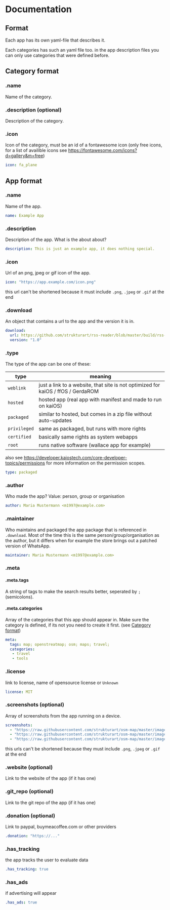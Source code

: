 # Documentation

## Format

Each app has its own yaml-file that describes it.

Each categories has such an yaml file too.
in the app description files you can only use categories that were defined before.

## Category format

### .name

Name of the category.

### .description (optional)

Description of the category.

### .icon
Icon of the category, must be an id of a fontawesome icon (only free icons, for a list of availible icons see https://fontawesome.com/icons?d=gallery&m=free)

```yaml
icon: fa_plane
```

## App format

### .name

Name of the app. 

```yaml
name: Example App
```

### .description

Description of the app. What is the about about?
```yaml
description: This is just an example app, it does nothing special.
```

### .icon

Url of an png, jpeg or gif icon of the app.
```yaml
icon: "https://app.example.com/icon.png"
```
this url can't be shortened because it must include `.png`, `.jpeg` or `.gif` at the end

### .download
An object that contains a url to the app and the version it is in.
```yaml
download:
  url: https://github.com/strukturart/rss-reader/blob/master/build/rss-reader.zip
  version: "1.0"
```

### .type 

The type of the app can be one of these:

type        | meaning
------------|--------------------------
`weblink`   | just a link to a website, that site is not optimized for kaiOS / ffOS / GerdaROM
`hosted`    | hosted app (real app with manifest and made to run on kaiOS)
`packaged`  | similar to hosted, but comes in a zip file without auto-updates
`privileged`| same as packaged, but runs with more rights
`certified` | basically same rights as system webapps
`root`      | runs native software (wallace app for example)

also see https://developer.kaiostech.com/core-developer-topics/permissions for more information on the permission scopes.

```yaml
type: packaged
```

### .author
Who made the app?
Value: person, group or organisation
```yaml
author: Maria Mustermann <m1997@example.com>
```

### .maintainer
Who maintains and packaged the app package that is referenced in `.download`.
Most of the time this is the same person/group/organisation as the author, 
but it differs when for example the store brings out a patched version of WhatsApp. 
```yaml
maintainer: Maria Mustermann <m1997@example.com>
```

### .meta

#### .meta.tags
A string of tags to make the search results better, seperated by `; ` (semicolons).
#### .meta.categories
Array of the categories that this app should appear in. Make sure the category is defined, if its not you need to create it first. (see [Category format](#Category-format))

```yaml
meta:
  tags: map; openstreatmap; osm; maps; travel;
  categories: 
   - travel
   - tools
```

### .license

link to license, name of opensource license or `Unknown`
```yaml
license: MIT
```

### .screenshots (optional)
Array of screenshots from the app running on a device.
```yaml
screenshots:
  - "https://raw.githubusercontent.com/strukturart/osm-map/master/images/image-2.png"
  - "https://raw.githubusercontent.com/strukturart/osm-map/master/images/image-3.png"
  - "https://raw.githubusercontent.com/strukturart/osm-map/master/images/image-4.png"
```
this urls can't be shortened because they must include `.png`, `.jpeg` or `.gif` at the end

### .website (optional)
Link to the website of the app (if it has one)

### .git_repo (optional)
Link to the git repo of the app (if it has one)

### .donation (optional)
Link to paypal, buymeacoffee.com or other providers
```yaml
.donation: "https://..."
```

### .has_tracking
the app tracks the user to evaluate data
```yaml
.has_tracking: true
```

### .has_ads
if advertising will appear
```yaml
.has_ads: true
```


